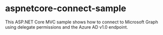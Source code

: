 # aspnetcore-connect-sample
 This ASP.NET Core MVC sample shows how to connect to Microsoft Graph using delegate permissions and the Azure AD v1.0 endpoint.
